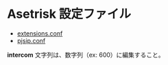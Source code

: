 # Asetrisk 設定ファイル

* [extensions.conf](extensions.conf)
* [pjsip.conf](pjsip.conf)

**intercom** 文字列は、数字列（ex: 600）に編集すること。